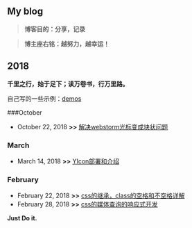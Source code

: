## My blog

> **博客目的：分享，记录**
               
> **博主座右铭：越努力，越幸运！**

## 2018
**千里之行，始于足下；读万卷书，行万里路。**

自己写的一些示例：[demos](https://github.com/frameZhang/demos)

 
###October
* October 22, 2018 **>>** [解决webstorm光标变成块状问题](https://github.com/frameZhang/blog/issues/5)

### March

* March 14, 2018 **>>** [YIcon部署和介绍](https://github.com/frameZhang/blog/issues/4)

### February
* February 22, 2018 **>>** [css的继承，class的空格和不空格详解](https://github.com/frameZhang/blog/issues/2)
* February 28, 2018 **>>** [css的媒体查询的响应式开发](https://github.com/frameZhang/blog/issues/3)

**Just Do it.**

